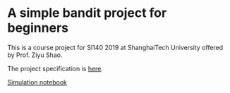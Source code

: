 # A simple bandit project for beginners

This is a course project for SI140 2019 at ShanghaiTech University offered by Prof. Ziyu Shao.

The project specification is [here](./bandit_project.pdf).

[Simulation notebook](https://nbviewer.jupyter.org/github/DerekDick/awesome-multi-armed-bandit/tree/master/classical_bandit_algorithms/classical_bandit_algorithms.ipynb)
